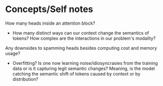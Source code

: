 # Concepts/Self notes

How many heads inside an attention block? 
- How many distinct ways can our context change the semantics of tokens? How complex are the interactions in our problem's modality?

Any downsides to spamming heads besides computing cost and memory usage?
- Overfitting? Is one now learning noise/idiosyncrasies from the training data or is it capturing legit semantic changes? Meaning, is the model catching the semantic shift of tokens caused by context or by distribution?
